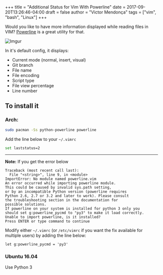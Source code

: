 +++
title = "Additional Status for Vim With Powerline"
date = 2017-09-20T13:26:46-04:00
draft = false
author = "Victor Mendonça"
tags = ["vim", "bash", "Linux"]
+++

Would you like to have more information displayed while reading files in VIM? [Powerline](https://powerline.readthedocs.io/en/latest/index.html) is a great utility for that.

![Imgur](https://i.imgur.com/0vCK9an.png)

In it's default config, it displays:

* Current mode (normal, insert, visual)
* Git branch
* File name
* File encoding
* Script type
* File view percentage
* Line number

To install it
---

### Arch:

```bash
sudo pacman -Ss python-powerline powerline
```

Add the line below to your `~/.vimrc`

```bash
set laststatus=2
```

* * *

**Note:** If you get the error below

```
Traceback (most recent call last):
  File "<string>", line 9, in <module>
ImportError: No module named powerline.vim
An error occurred while importing powerline module.
This could be caused by invalid sys.path setting,
or by an incompatible Python version (powerline requires
Python 2.6, 2.7 or 3.2 and later to work). Please consult
the troubleshooting section in the documentation for
possible solutions.
If powerline on your system is installed for python 3 only you
should set g:powerline_pycmd to "py3" to make it load correctly.
Unable to import powerline, is it installed?
Press ENTER or type command to continue
```

Modify either `~/.vimrc` (or `/etc/vimrc` if you want the fix available for multiple users) by adding the line below:

```vim
let g:powerline_pycmd = 'py3'
```

### Ubuntu 16.04

Use Python 3
